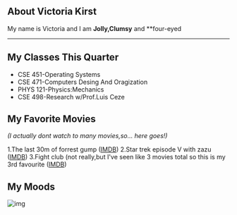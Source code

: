 ## About Victoria Kirst
My name is Victoria and I am **Jolly,Clumsy** and **four-eyed

---

## My Classes This Quarter
- CSE 451-Operating Systems
- CSE 471-Computers Desing And Oragization
- PHYS 121-Physics:Mechanics
- CSE 498-Research w/Prof.Luis Ceze

## My Favorite Movies
*(I actually dont watch to many movies,so... here goes!)*

1.The last 30m of forrest gump ([IMDB](https://www.google.com))
2.Star trek episode V with zazu ([IMDB](https://www.google.com))
3.Fight club (not really,but I've seen like 3 movies total so this is my 3rd favourite ([IMDB](https://www.google.com))

## My Moods
![img](happy.jpg)
